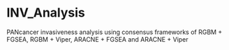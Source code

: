 # INV_Analysis
PANcancer invasiveness analysis using consensus frameworks of RGBM + FGSEA, RGBM + Viper, ARACNE + FGSEA and ARACNE + Viper
